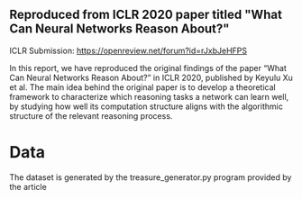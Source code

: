 ## Reproduced from ICLR 2020 paper titled "What Can Neural Networks Reason About?"
ICLR Submission: https://openreview.net/forum?id=rJxbJeHFPS

In this report, we have reproduced the original findings of the paper “What Can Neural Networks Reason About?” in ICLR 2020, published by Keyulu Xu et al. The main idea behind the original paper is to develop a theoretical framework to characterize which reasoning tasks a network can learn well, by studying how well its computation structure aligns with the algorithmic structure of the relevant reasoning process.

# Data
The dataset is generated  by the treasure_generator.py program provided by the article
